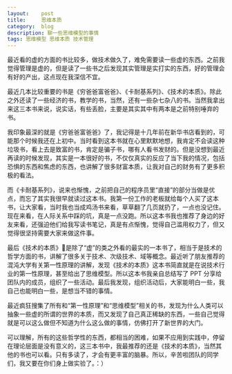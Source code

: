 ```yaml
---
layout:    post
title:     思维本质
category:  blog
description: 聊一些思维模型的事情
tags: 思维模型 思维本质 技术管理
---
```

最近看的虚的方面的书比较多，做技术做久了，难免需要读一些虚的东西。之前我觉得管理是虚的，但是读了一些书之后发现其实管理是实打实的东西，好的管理会有好的产出，这点现在我深信不宜。

最近几本比较重要的书是《穷爸爸富爸爸》、《卡耐基系列》、《技术的本质》。除此之外还读了一些经济的书，教学的书，当然，还有一些杂七杂八的书。当然我拿出来这三本书来说，说实话，有些丢脸，主要是其实其中有两本是之前特别唾弃的书。

我印象最深的就是《穷爸爸富爸爸》了，我记得是十几年前在新华书店看到的，可能那个时候我还在上初中。当时看到这本书就在心里默默地想，我肯定不会读这种垃圾书，看上去是致富的书，肯定是骗子书，哪有人看书发财的。但是没想到最近再读的时候发现，其实是一本很好的书，不仅仅真实的反应了当下我的情况，包括恐惧的东西和焦虑的东西，也讲解了很多财富本质，让我对自己的财务有了更多积极的看法。

而《卡耐基系列》，说来也惭愧，之前把自己的程序员里“直接”的部分当做是优点，而忘了其实我很早就读过这本书。我第一份工作的老板就给每个人买了这本书，让大家看，当时我也当成鸡汤书来看，草草翻了几页就扔了，一点也没记住。现在来看，在人际关系中踩的坑，真是一点没跑。所以这本书我也推荐了身边的好友来看，还强迫他们给我写读书笔记，真是有点惭愧，觉得自己滥用权力了，但又觉得很坚持需要大家来做这件事。

最后《技术的本质》是除了“虚”的类之外看的最实的一本书了，相当于是技术的哲学方面的书，讲解了很多关于技术、次级技术、域等概念。最近听了朋友推荐的混沌大学有关第一性原理的讲解，发现《技术的本质》这本书简直就是在说技术行业的第一性原理，甚至给出了思维模型。所以这本书我亲自总结写了 PPT 分享给团队内的成员，组织了一些活动。最后我发现，组织活动后，大家能明白一些，我自己也能明白一些，是想当不错的事情。

最近疯狂搜集了所有和“第一性原理”和“思维模型”相关的书，发现为什么人类可以抽象一些虚的所谓的世界的本质，而又发现了自己真正稀缺的东西，一些自己觉得就是可以这么做但不知道为什么这么做的事情，仿佛打开了新世界的大门。

可以理解，所有的这些哲学性的东西，都相当的困难，如果不应用到实践中，停留在理论层面是没有意义的，这三本书中，我最推荐的还是《技术的本质》，当然其他的书也可以看。只有多读了，才会有更丰富的脑暴。所以，辛苦啦团队的同学们，我又要在你们身上做实验了。：）
